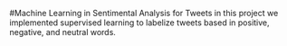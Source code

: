 #Machine Learning in Sentimental Analysis for Tweets
in this project we implemented supervised learning to labelize tweets based in positive, negative, and neutral words.
